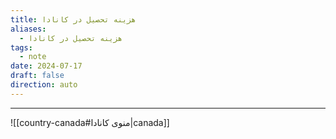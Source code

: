 ```yaml
---
title: هزینه تحصیل در کانادا
aliases:
  - هزینه تحصیل در کانادا
tags:
  - note
date: 2024-07-17
draft: false
direction: auto
---
```







---

![[country-canada#منوی کانادا|canada]]

